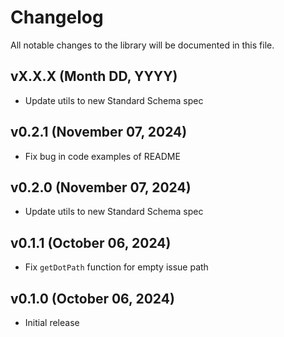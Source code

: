 # Changelog

All notable changes to the library will be documented in this file.

## vX.X.X (Month DD, YYYY)

- Update utils to new Standard Schema spec

## v0.2.1 (November 07, 2024)

- Fix bug in code examples of README

## v0.2.0 (November 07, 2024)

- Update utils to new Standard Schema spec

## v0.1.1 (October 06, 2024)

- Fix `getDotPath` function for empty issue path

## v0.1.0 (October 06, 2024)

- Initial release
